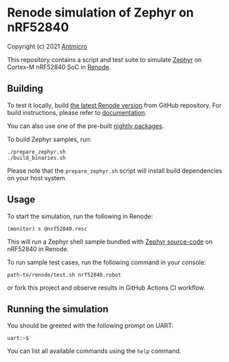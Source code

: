 # Renode simulation of Zephyr on nRF52840

Copyright (c) 2021 [Antmicro](https://www.antmicro.com/)

This repository contains a script and test suite to simulate [Zephyr](https://github.com/zephyrproject-rtos/zephyr) on Cortex-M nRF52840 SoC in [Renode](https://renode.io).

## Building

To test it locally, build [the latest Renode version](https://github.com/renode/renode/tree/master) from GitHub repository. For build instructions, please refer to [documentation](https://renode.readthedocs.io/en/latest/advanced/building_from_sources.html).

You can also use one of the pre-built [nightly packages](https://builds.renode.io).

To build Zephyr samples, run:

```
./prepare_zephyr.sh
./build_binaries.sh
```

Please note that the ``prepare_zephyr.sh`` script will install build dependencies on your host system.

## Usage

To start the simulation, run the following in Renode:

```
(monitor) s @nrf52840.resc
```

This will run a Zephyr shell sample bundled with [Zephyr source-code](https://github.com/zephyrproject-rtos/zephyr) on nRF52840 in Renode.

To run sample test cases, run the following command in your console:

```
path-to/renode/test.sh nrf52840.robot
```

or fork this project and observe results in GitHub Actions CI workflow.

## Running the simulation

You should be greeted with the following prompt on UART:

```
uart:~$
```

You can list all available commands using the `help` command.
